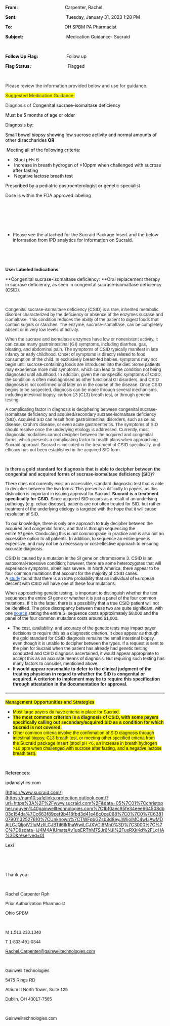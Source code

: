 <div class="WordSection1">

**<span style="color:black">From:<span style="mso-tab-count:1">                                            
</span></span>**<span style="color:black">Carpenter, Rachel</span>

**<span style="color:black">Sent:<span style="mso-tab-count:1">                                              
</span></span>**<span style="color:black">Tuesday, January 31, 2023 1:28
PM</span>

**<span style="color:black">To:<span style="mso-tab-count:1">                                                 
</span></span>**<span style="color:black">OH SPBM PA Pharmacist</span>

**<span style="color:black">Subject:<span style="mso-tab-count:1">                                        
</span></span>**<span style="color:black">Medication Guidance-
Sucraid</span>

<span style="color:
black"></span>

 

**<span style="color:black">Follow Up
Flag:<span style="mso-tab-count:1">                          
</span></span>**<span style="color:black">Follow up</span>

**<span style="color:black">Flag
Status:<span style="mso-tab-count:1">                                  
</span></span>**<span style="color:black">Flagged</span>

 

<span style="color:#333333">Please review the information provided below
and use for guidance.</span>

<span style="color:#333333;background:yellow;mso-highlight:
yellow">Suggested Medication Guidance:</span>

<span style="mso-fareast-font-family:&quot;Times New Roman&quot;;color:#333333">Diagnosis
of
</span><span style="mso-fareast-font-family:&quot;Times New Roman&quot;;
     color:black">Congenital sucrase-isomaltase
deficiency</span><span style="mso-fareast-font-family:&quot;Times New Roman&quot;"></span>

<span style="mso-fareast-font-family:&quot;Times New Roman&quot;;color:black">Must
be 5 months of age or
older</span><span style="mso-fareast-font-family:&quot;Times New Roman&quot;"></span>

<span style="mso-fareast-font-family:&quot;Times New Roman&quot;;color:black">Diagnosis
by:</span><span style="mso-fareast-font-family:&quot;Times New Roman&quot;"></span>

<span style="mso-fareast-font-family:&quot;Times New Roman&quot;;color:black">Small
bowel biopsy showing low sucrose activity and normal amounts of other
disaccharides **OR**
</span><span style="mso-fareast-font-family:&quot;Times New Roman&quot;"></span>

<span style="mso-fareast-font-family:&quot;Times New Roman&quot;;color:black"> Meeting
all of the following criteria:
</span><span style="mso-fareast-font-family:
       &quot;Times New Roman&quot;"></span>

  - <span style="mso-fareast-font-family:&quot;Times New Roman&quot;;color:black"> Stool
    pH\< 6
    </span><span style="mso-fareast-font-family:&quot;Times New Roman&quot;"></span>
  - <span style="mso-fareast-font-family:&quot;Times New Roman&quot;;color:black"> Increase
    in breath hydrogen of \>10ppm when challenged with sucrose after
    fasting
    </span><span style="mso-fareast-font-family:&quot;Times New Roman&quot;"></span>
  - <span style="mso-fareast-font-family:&quot;Times New Roman&quot;;color:black"> Negative
    lactose breath
    test</span><span style="mso-fareast-font-family:&quot;Times New Roman&quot;"></span>

<span style="mso-fareast-font-family:&quot;Times New Roman&quot;;color:black">Prescribed
by a pediatric gastroenterologist or genetic
specialist</span><span style="mso-fareast-font-family:&quot;Times New Roman&quot;"></span>

<span style="mso-fareast-font-family:&quot;Times New Roman&quot;">Dose
is within the FDA approved labeling</span>

 

 

 

  - <span style="mso-fareast-font-family:&quot;Times New Roman&quot;">Please
    see the attached for the Sucraid Package Insert and the below
    information from IPD analytics for information on Sucraid.</span>

 

<span class="image"></span>

 

**Use: Labeled Indications**

**Congenital sucrase-isomaltase deficiency: **Oral replacement therapy
in sucrase deficiency, as seen in congenital sucrase-isomaltase
deficiency (CSID).

 

<span style="font-size:10.5pt;font-family:&quot;Helvetica&quot;,sans-serif;
color:#333333">Congenital sucrase-isomaltase deficiency (CSID) is a
rare, inherited metabolic disorder characterized by the deficiency or
absence of the enzymes sucrase and isomaltase. This condition reduces
the ability of the patient to digest foods that contain sugars or
starches. The enzyme, sucrase-isomaltase, can be completely absent or in
very low levels of activity.</span>

<span style="font-size:10.5pt;font-family:&quot;Helvetica&quot;,sans-serif;
color:#333333">When the sucrase and isomaltase enzymes have low or
nonexistent activity, it can cause many gastrointestinal (GI) symptoms,
including diarrhea, gas, bloating, and abdominal pain. The symptoms of
CSID typically manifest in late infancy or early childhood. Onset of
symptoms is directly related to food consumption of the child. In
exclusively breast-fed babies, symptoms may not begin until
sucrose-containing foods are introduced into the diet. Some patients may
experience more mild symptoms, which can lead to the condition not being
diagnosed until adulthood. In addition, given the nonspecific symptoms
of CSID, the condition is often misdiagnosed as other functional GI
disorders, and CSID diagnosis is not confirmed until later on in the
course of the disease. Once CSID begins to be suspected, diagnosis can
be made through several mechanisms, including intestinal biopsy,
carbon-13 (C13) breath test, or through genetic testing.</span>

<span style="font-size:10.5pt;font-family:&quot;Helvetica&quot;,sans-serif;
color:#333333">A complicating factor in diagnosis is deciphering between
congenital sucrase-isomaltase deficiency and acquired/secondary
sucrase-isomaltase deficiency (SID). Acquired SID can result from
gastrointestinal disorders, such as celiac disease, Crohn's disease, or
even acute gastroenteritis. The symptoms of SID should resolve once the
underlying etiology is addressed. Currently, most diagnostic modalities
cannot decipher between the acquired and congenital forms, which
presents a complicating factor to health plans when approaching Sucraid
approval. Sucraid is indicated in the treatment of CSID specifically,
and efficacy has not been established in the acquired SID form.</span>

<span style="font-size:10.5pt;font-family:&quot;Helvetica&quot;,sans-serif;
color:#333333"></span>

 

**<span style="font-size:10.5pt;font-family:&quot;Helvetica&quot;,sans-serif;
color:#333333">Is there a gold standard for diagnosis that is able to
decipher between the congenital and acquired forms of sucrase-isomaltase
deficiency
(SID)?</span>**<span style="font-size:10.5pt;font-family:&quot;Helvetica&quot;,sans-serif;
color:#333333"></span>

<span style="font-size:10.5pt;font-family:&quot;Helvetica&quot;,sans-serif;mso-fareast-font-family:
     &quot;Times New Roman&quot;">There does not currently exist an
accessible, standard diagnostic test that is able to decipher between
the two forms. This presents a difficulty to payers, as this distinction
is important in issuing approval for Sucraid. **Sucraid is a treatment
specifically for CSID.** Since acquired SID occurs as a result of an
underlying pathology (e.g. celiac disease), patients are not often
treated for SID, but rather treatment of the underlying etiology is
targeted with the hope that it will cause resolution of SID.</span>

<span style="font-size:10.5pt;font-family:&quot;Helvetica&quot;,sans-serif;mso-fareast-font-family:
     &quot;Times New Roman&quot;">To our knowledge, there is only one
approach to truly decipher between the acquired and congenital forms,
and that is through sequencing the
entire *<span style="font-family:&quot;Helvetica&quot;,sans-serif">SI</span>* gene.
Conducting this is not commonplace in practice and is also not an
accessible option to all patients. In addition, to sequence an entire
gene is expensive, and may not be a necessary or cost-effective approach
to ensuring accurate diagnosis.</span>

<span style="font-size:10.5pt;font-family:&quot;Helvetica&quot;,sans-serif;mso-fareast-font-family:
      &quot;Times New Roman&quot;">CSID is caused by a mutation in
the *<span style="font-family:&quot;Helvetica&quot;,sans-serif">SI</span>* gene
on chromosome 3. CSID is an autosomal-recessive condition; however,
there are some heterozygotes that will experience symptoms, albeit less
severe. In North America, there appear to be four common mutations that
account for the majority of CSID cases.
A </span><span style="mso-fareast-font-family:
      &quot;Times New Roman&quot;">[<span style="font-size:10.5pt;font-family:&quot;Helvetica&quot;,sans-serif;
      color:#1155CC">study</span>](https://nam10.safelinks.protection.outlook.com/?url=https%3A%2F%2Fjournals.lww.com%2Fjpgn%2FFulltext%2F2012%2F11002%2FFour_Mutations_in_the_SI_Gene_Are_Responsible_for.11.aspx&data=05%7C01%7Cchristopher.nguyen%40gainwelltechnologies.com%7C1bf0aec95fe34eee664508db03c154da%7Cc663f89cef9b418fbd3d41e46c0ce068%7C0%7C0%7C638107901132527610%7CUnknown%7CTWFpbGZsb3d8eyJWIjoiMC4wLjAwMDAiLCJQIjoiV2luMzIiLCJBTiI6Ik1haWwiLCJXVCI6Mn0%3D%7C3000%7C%7C%7C&sdata=NkjbbP9YwyRULTQQdOnH6Lj8vsx5zxRPjwgKJ9r61iI%3D&reserved=0)</span><span style="font-size:10.5pt;
      font-family:&quot;Helvetica&quot;,sans-serif;mso-fareast-font-family:&quot;Times New Roman&quot;"> found
that there is an 83% probability that an individual of European descent
with CSID will have one of these four mutations.</span>

<span style="font-size:10.5pt;font-family:&quot;Helvetica&quot;,sans-serif;mso-fareast-font-family:
      &quot;Times New Roman&quot;">When approaching genetic testing, is
important to distinguish whether the test sequences the
entire *<span style="font-family:&quot;Helvetica&quot;,sans-serif">SI</span>* gene
or whether it is just a panel of the four common mutations. If it is the
latter, there is a possibility that a true CSID patient will not be
identified. The price discrepancy between these two are quite
significant, with one </span><span style="mso-fareast-font-family:
      &quot;Times New Roman&quot;">[<span style="font-size:10.5pt;font-family:&quot;Helvetica&quot;,sans-serif;
      color:#1155CC">source</span>](https://nam10.safelinks.protection.outlook.com/?url=https%3A%2F%2Fdepts.washington.edu%2Fmoleclab%2Favailable%2Fcsid.html&data=05%7C01%7Cchristopher.nguyen%40gainwelltechnologies.com%7C1bf0aec95fe34eee664508db03c154da%7Cc663f89cef9b418fbd3d41e46c0ce068%7C0%7C0%7C638107901132527610%7CUnknown%7CTWFpbGZsb3d8eyJWIjoiMC4wLjAwMDAiLCJQIjoiV2luMzIiLCJBTiI6Ik1haWwiLCJXVCI6Mn0%3D%7C3000%7C%7C%7C&sdata=mFu4r0f6DVpJsskKXf3Nwqqq5fstr%2BYOL3q9S4K5Woc%3D&reserved=0)</span><span style="font-size:10.5pt;
      font-family:&quot;Helvetica&quot;,sans-serif;mso-fareast-font-family:&quot;Times New Roman&quot;"> stating
the entire SI sequence costs approximately $8,000 and the panel of the
four common mutations costs around $1,000.</span>

  - <span style="font-size:10.5pt;font-family:&quot;Helvetica&quot;,sans-serif;mso-fareast-font-family:
           &quot;Times New Roman&quot;">The cost, availability, and
    accuracy of the genetic tests may impact payer decisions to require
    this as a diagnostic criterion. It does appear as though the gold
    standard for CSID diagnosis remains the small intestinal biopsy,
    even though it is unable to decipher between the types. If a request
    is sent to the plan for Sucraid when the patient has already had
    genetic testing conducted and CSID diagnosis ascertained, it would
    appear appropriate to accept this as an accurate means of diagnosis.
    But requiring such testing has many factors to consider, mentioned
    above.</span>
  - **<span style="font-size:10.5pt;font-family:&quot;Helvetica&quot;,sans-serif;mso-fareast-font-family:
           &quot;Times New Roman&quot;">It would appear reasonable to
    defer to the clinical judgment of the treating physician in regard
    to whether the SID is congenital or acquired. A criterion to
    implement may be to require this specification through attestation
    in the documentation for approval.</span>**

<div style="margin-top:15.0pt;margin-bottom:15.0pt">

<div>

<div>

<div>

<div>

<div class="MsoNormal">

<span style="mso-fareast-font-family:&quot;Times New Roman&quot;">
</span>

-----

</div>

</div>

</div>

</div>

</div>

</div>

**<span class="underline"><span style="font-size:10.5pt;font-family:&quot;Helvetica&quot;,sans-serif;
color:#333333;background:yellow;mso-highlight:yellow">Management
Opportunities and
Strategies</span></span>**<span style="font-size:10.5pt;font-family:
&quot;Helvetica&quot;,sans-serif;color:#333333;background:yellow;mso-highlight:yellow"></span>

  - <span style="font-size:10.5pt;font-family:&quot;Helvetica&quot;,sans-serif;
         mso-fareast-font-family:&quot;Times New Roman&quot;;background:yellow;mso-highlight:
         yellow">Most large payers do have criteria in place for
    Sucraid.</span>
  - **<span style="font-size:10.5pt;font-family:&quot;Helvetica&quot;,sans-serif;
         mso-fareast-font-family:&quot;Times New Roman&quot;;background:yellow;mso-highlight:
         yellow">The most common criterion is a diagnosis of CSID, with
    some payers specifically calling out secondary/acquired SID as a
    condition for which Sucraid is not covered.</span>**
  - <span style="font-size:10.5pt;font-family:&quot;Helvetica&quot;,sans-serif;
         mso-fareast-font-family:&quot;Times New Roman&quot;;background:yellow;mso-highlight:
         yellow">Other common criteria involve the confirmation of SID
    diagnosis through intestinal biopsy, C13 breath test, or meeting
    other specified criteria from
    the </span><span style="font-size:10.5pt;mso-fareast-font-family:
         &quot;Times New Roman&quot;;background:yellow;mso-highlight:yellow">Sucraid
    package
    insert</span><span style="font-size:10.5pt;font-family:&quot;Helvetica&quot;,sans-serif;
         mso-fareast-font-family:&quot;Times New Roman&quot;;background:yellow;mso-highlight:
         yellow"> (stool pH \<6, an increase in breath hydrogen \>10 ppm
    when challenged with sucrose after fasting, and a negative lactose
    breath test).</span>

<span style="font-size:10.5pt;font-family:&quot;Helvetica&quot;,sans-serif;
color:#333333;background:yellow;mso-highlight:yellow"></span>

 

<span style="color:black">References:</span>

<span style="color:black">ipdanalytics.com </span>

<span style="color:black">[https://www.sucraid.com/](https://nam10.safelinks.protection.outlook.com/?url=https%3A%2F%2Fwww.sucraid.com%2F&data=05%7C01%7Cchristopher.nguyen%40gainwelltechnologies.com%7C1bf0aec95fe34eee664508db03c154da%7Cc663f89cef9b418fbd3d41e46c0ce068%7C0%7C0%7C638107901132527610%7CUnknown%7CTWFpbGZsb3d8eyJWIjoiMC4wLjAwMDAiLCJQIjoiV2luMzIiLCJBTiI6Ik1haWwiLCJXVCI6Mn0%3D%7C3000%7C%7C%7C&sdata=jJ4M4A1UmataXv1upERThM7SJr6NJI%2FuxRXkKd%2FLqHA%3D&reserved=0)</span>

<span style="color:black">Lexi</span>

 

 

Thank you-

 

<span style="font-family:&quot;Arial&quot;,sans-serif">Rachel Carpenter
Rph</span>

<span style="font-family:&quot;Arial&quot;,sans-serif">Prior
Authorization Pharmacist</span>

<span style="font-family:&quot;Arial&quot;,sans-serif">Ohio SPBM</span>

<span style="font-family:&quot;Arial&quot;,sans-serif"></span>

 

<span style="font-family:&quot;Arial&quot;,sans-serif">M
1.513.233.1340</span>

<span style="font-family:&quot;Arial&quot;,sans-serif">T
1-833-491-0344</span>

[<span style="font-family:&quot;Arial&quot;,sans-serif">Rachel.Carpenter@gainwelltechnologies.com</span>](mailto:Rachel.Carpenter@gainwelltechnologies.com)<span style="font-family:&quot;Arial&quot;,sans-serif"></span>

<span style="font-family:&quot;Arial&quot;,sans-serif"></span>

 

<span style="font-family:&quot;Arial&quot;,sans-serif">Gainwell
Technologies</span>

<span style="font-family:&quot;Arial&quot;,sans-serif">5475 Rings
RD</span>

<span style="font-family:&quot;Arial&quot;,sans-serif">Atrium II North
Tower, Suite 125</span>

<span style="font-family:&quot;Arial&quot;,sans-serif">Dublin, OH
43017-7565</span>

<span style="font-family:&quot;Arial&quot;,sans-serif"></span>

 

<span style="font-family:&quot;Arial&quot;,sans-serif">Gainwelltechnologies.com</span>

<span style="font-family:&quot;Arial&quot;,sans-serif"></span>

 

 <span style="font-family:&quot;Arial&quot;,sans-serif"><span class="image"></span></span>

 

</div>
